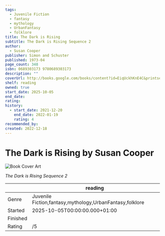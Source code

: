 ```yaml
---
tags:
  - Juvenile Fiction
  - fantasy
  - mythology
  - UrbanFantasy
  - folklore
title: The Dark is Rising
subtitle: The Dark is Rising Sequence 2
author:
  - Susan Cooper
publisher: Simon and Schuster
published: 1973-04
page_count: 348
isbn: 0689303173 9780689303173
description: ""
coverUrl: http://books.google.com/books/content?id=EiqUckhKnE4C&printsec=frontcover&img=1&zoom=1&source=gbs_api
shelf: reading
owned: true
start_date: 2025-10-05
end_date:
rating:
history:
  - start_date: 2021-12-20
    end_date: 2022-01-19
    rating: 4
recommended_by:
created: 2022-12-18
---
```


# The Dark is Rising by Susan Cooper

![Book Cover Art](http://books.google.com/books/content?id=EiqUckhKnE4C&printsec=frontcover&img=1&zoom=1&source=gbs_api)

_The Dark is Rising Sequence 2_

| &nbsp; | reading | 
| --- | --- |
| Genre | Juvenile Fiction,fantasy,mythology,UrbanFantasy,folklore |
| Started | 2025-10-05T00:00:00.000+01:00 |
| Finished |  |
| Rating | /5 |

